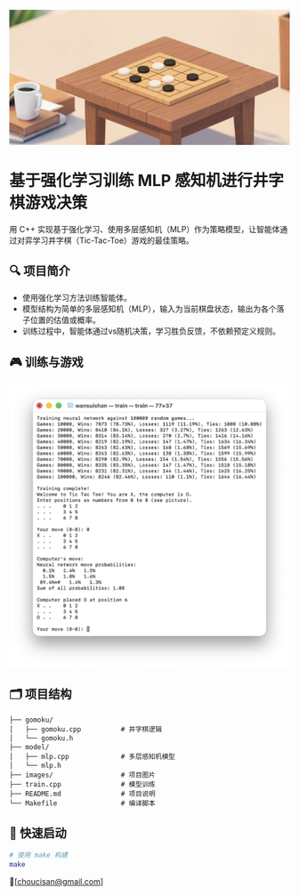 ![](images/Tic.png)


# 基于强化学习训练 MLP 感知机进行井字棋游戏决策

用 C++ 实现基于强化学习、使用多层感知机（MLP）作为策略模型，让智能体通过对弈学习井字棋（Tic-Tac-Toe）游戏的最佳策略。

## 🔍 项目简介

- 使用强化学习方法训练智能体。
- 模型结构为简单的多层感知机（MLP），输入为当前棋盘状态，输出为各个落子位置的估值或概率。
- 训练过程中，智能体通过vs随机决策，学习胜负反馈，不依赖预定义规则。



## 🎮 训练与游戏
<p align="center">
  <img src="images/game.png" alt="游戏演示" width="600">
</p>


## 🗂️ 项目结构
```
├── gomoku/                   
│   ├── gomoku.cpp          # 井字棋逻辑
│   └── gomoku.h           
├── model/ 
│   ├── mlp.cpp             # 多层感知机模型
│   └── mlp.h 
├── images/                 # 项目图片  
├── train.cpp               # 模型训练
├── README.md               # 项目说明
└── Makefile                # 编译脚本
```



## 🚀 快速启动

```bash
# 使用 make 构建
make
```



📮[choucisan@gmail.com]